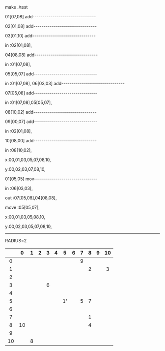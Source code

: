 make
./test

01[07,08] add--------------------------------

02[01,08] add--------------------------------

03[01,10] add--------------------------------

in      :02[01,08],

04[08,08] add--------------------------------

in      :01[07,08],

05[05,07] add--------------------------------

in      :01[07,08],
06[03,03] add--------------------------------

07[05,08] add--------------------------------

in      :01[07,08],05[05,07],

08[10,02] add--------------------------------

09[00,07] add--------------------------------

in      :02[01,08],

10[08,00] add--------------------------------

in      :08[10,02],

x:00,01,03,05,07,08,10,

y:00,02,03,07,08,10,

01[05,05] mov--------------------------------

in      :06[03,03],

out     :07[05,08],04[08,08],

move    :05[05,07],

x:00,01,03,05,08,10,

y:00,02,03,05,07,08,10,

---
RADIUS=2

|   |  0|  1|  2|  3|  4|  5|  6|  7|  8|  9| 10|
|:-:|:-:|:-:|:-:|:-:|:-:|:-:|:-:|:-:|:-:|:-:|:-:|
|  0|   |   |   |   |   |   |   |  9|   |   |   |
|  1|   |   |   |   |   |   |   |   |  2|   |  3|
|  2|   |   |   |   |   |   |   |   |   |   |   |
|  3|   |   |   |  6|   |   |   |   |   |   |   |
|  4|   |   |   |   |   |   |   |   |   |   |   |
|  5|   |   |   |   |   | 1'|   |  5|  7|   |   |
|  6|   |   |   |   |   |   |   |   |   |   |   |
|  7|   |   |   |   |   |   |   |   |  1|   |   |
|  8| 10|   |   |   |   |   |   |   |  4|   |   |
|  9|   |   |   |   |   |   |   |   |   |   |   |
| 10|   |  8|   |   |   |   |   |   |   |   |   |

